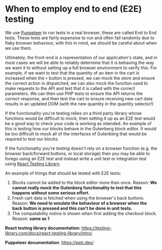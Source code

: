 # When to employ end to end (E2E) testing

We use [Puppeteer](https://pptr.dev/) to run tests in a real browser, these are called End to End tests. These tests are fairly expensive to run and often fail randomly due to flaky browser behaviour, with this in mind, we should be careful about when we use them.

Ultimately, the front-end is a representation of our application's state, and in most cases we will be able
to reliably determine that it is behaving the way we want it to without setting up a full browser environment
to verify this. For example, if we want to test that the quantity of an item in the cart is increased when
the `+` button is pressed, we can mock the store and ensure the correct action is dispatched, we can also mock
the function used to make requests to the API and test that it is called with the correct parameters.
We can then use PHP tests to ensure the API returns the correct response, and then test the cart to ensure
receiving new cart data results in an updated DOM (with the new quantity in the quantity selector!)

If the functionality you're testing relies on a third party library whose functions would be difficult to mock, then
setting it up as an E2E test would be a good way to check your code is working as intended. An example of this
is testing how our blocks behave in the Gutenberg block editor. It would be too difficult to mock all of the
interfaces of Gutenberg that would be required to test our blocks.

If the functionality you're testing doesn't rely on a browser function (e.g. the browser back/forward buttons,
or local storage) then you may be able to forego using an E2E test and instead write a unit test or integration
test using [React Testing Library](https://testing-library.com/docs/react-testing-library/intro/).

An example of things that _should_ be tested with E2E tests:

1.   Blocks cannot be added to the block editor more than once. Reason: **We cannot really mock the Gutenberg functionality
    to test that this happens without some serious effort.**
2.   Fresh cart data is fetched when using the browser's back buttons. Reason: **We need to emulate the behaviour of a
    browser when the back button is pressed and this can't be done in unit tests.**
3.   The compatability notice is shown when first adding the checkout block. Reason: **same as 1**


**React testing library documentation:** https://testing-library.com/docs/react-testing-library/intro/

**Puppeteer documentation**: https://pptr.dev/ 
